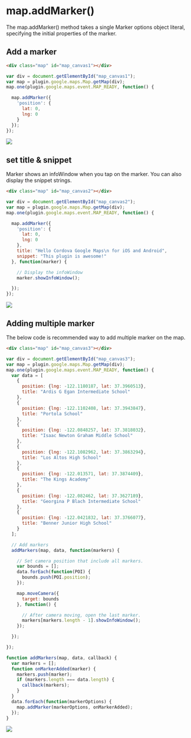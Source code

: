 # map.addMarker()

The map.addMarker() method takes a single Marker options object literal, specifying the initial properties of the marker.

## Add a marker

```html
<div class="map" id="map_canvas1"></div>
```

```js
var div = document.getElementById("map_canvas1");
var map = plugin.google.maps.Map.getMap(div);
map.one(plugin.google.maps.event.MAP_READY, function() {

  map.addMarker({
    'position': {
      lat: 0,
      lng: 0
    }
  });
});
```

![](image1.png)

## set title & snippet

Marker shows an infoWindow when you tap on the marker. You can also display the snippet strings.

```html
<div class="map" id="map_canvas2"></div>
```

```js
var div = document.getElementById("map_canvas2");
var map = plugin.google.maps.Map.getMap(div);
map.one(plugin.google.maps.event.MAP_READY, function() {

  map.addMarker({
    'position': {
      lat: 0,
      lng: 0
    },
    title: "Hello Cordova Google Maps\n for iOS and Android",
    snippet: "This plugin is awesome!"
  }, function(marker) {

    // Display the infoWindow
    marker.showInfoWindow();

  });
});
```

![](image2.png)

## Adding multiple marker

The below code is recommended way to add multiple marker on the map.

```html
<div class="map" id="map_canvas3"></div>
```

```js
var div = document.getElementById("map_canvas3");
var map = plugin.google.maps.Map.getMap(div);
map.one(plugin.google.maps.event.MAP_READY, function() {
  var data = [
    {
      position: {lng: -122.1180187, lat: 37.3960513},
      title: "Ardis G Egan Intermediate School"
    },
    {
      position: {lng: -122.1102408, lat: 37.3943847},
      title: "Portola School"
    },
    {
      position: {lng: -122.0848257, lat: 37.3818032},
      title: "Isaac Newton Graham Middle School"
    },
    {
      position: {lng: -122.1082962, lat: 37.3863294},
      title: "Los Altos High School"
    },
    {
      position: {lng: -122.013571, lat: 37.3874409},
      title: "The Kings Academy"
    },
    {
      position: {lng: -122.082462, lat: 37.3627189},
      title: "Georgina P Blach Intermediate School"
    },
    {
      position: {lng: -122.0421832, lat: 37.3766077},
      title: "Benner Junior High School"
    }
  ];

  // Add markers
  addMarkers(map, data, function(markers) {

    // Set camera position that include all markers.
    var bounds = [];
    data.forEach(function(POI) {
      bounds.push(POI.position);
    });

    map.moveCamera({
      target: bounds
    }, function() {

      // After camera moving, open the last marker.
      markers[markers.length - 1].showInfoWindow();
    });

  });

});

function addMarkers(map, data, callback) {
  var markers = [];
  function onMarkerAdded(marker) {
    markers.push(marker);
    if (markers.length === data.length) {
      callback(markers);
    }
  }
  data.forEach(function(markerOptions) {
    map.addMarker(markerOptions, onMarkerAdded);
  });
}
```

![](image3.png)
